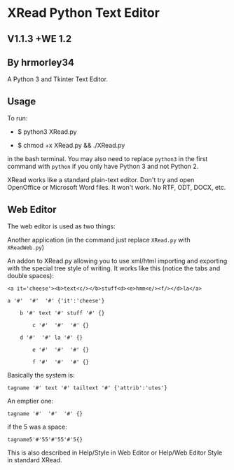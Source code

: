 # XRead Python Text Editor
## V1.1.3 +WE 1.2
## By hrmorley34

A Python 3 and Tkinter Text Editor.

## Usage

To run:

   - $ python3 XRead.py

   - $ chmod +x XRead.py && ./XRead.py

in the bash terminal. You may also need to replace `python3` in
the first command with `python` if you only have Python 3 and not
Python 2.

XRead works like a standard plain-text editor. Don't try and open
OpenOffice or Microsoft Word files. It won't work. No RTF, ODT,
DOCX, etc.

## Web Editor

The web editor is used as two things:

Another application (in the command just replace `XRead.py` with
`XReadWeb.py`)

An addon to XRead.py allowing you to use xml/html importing and
exporting with the special tree style of writing. It works like
this (notice the tabs and double spaces):

`<a it='cheese'><b>text<c/></b>stuff<d><e>hmm<e/><f/></d>la</a>`

    a '#'  '#'  '#' {'it':'cheese'}

    	b '#' text '#' stuff '#' {}

    		c '#'  '#'  '#' {}

    	d '#'  '#' la '#' {}

    		e '#'  '#'  '#' {}

    		f '#'  '#'  '#' {}

Basically the system is:

`tagname '#' text '#' tailtext '#' {'attrib':'utes'}`

An emptier one:

`tagname '#'  '#'  '#' {}`

if the 5 was a space:

`tagname5'#'55'#'55'#'5{}`

This is also described in Help/Style in Web Editor or
Help/Web Editor Style in standard XRead.
